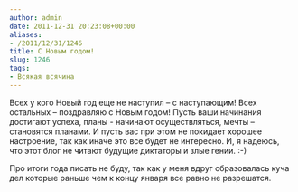 ```yaml
---
author: admin
date: 2011-12-31 20:23:08+00:00
aliases:
- /2011/12/31/1246
title: С Новым годом!
slug: 1246
tags:
- Всякая всячина
---
```


Всех у кого Новый год еще не наступил – с наступающим! Всех остальных – поздравляю с Новым годом! Пусть ваши начинания достигают успеха, планы - начинают осуществляться, мечты – становятся планами. И пусть вас при этом не покидает хорошее настроение, так как иначе это все будет не интересно. И, я надеюсь, что этот блог не читают будущие диктаторы и злые гении. :-)

Про итоги года писать не буду, так как у меня вдруг образовалась куча дел которые раньше чем к концу января все равно не разрешатся.
